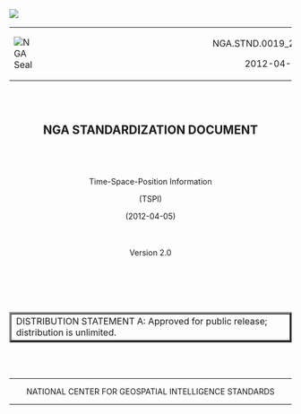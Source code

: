 <img src="https://cloud.githubusercontent.com/assets/4232463/7571851/46459248-f7e8-11e4-9569-23413edabb99.jpg">
<table width="400">
<tr>
<td><img src="https://cloud.githubusercontent.com/assets/4232463/7571060/e68c2042-f7e2-11e4-9cca-13ab92fcb5eb.jpg" alt="NGA Seal"></td>
<td></td><td></td><td></td><td></td><td></td><td></td><td></td><td></td><td></td><td></td><td></td><td></td><td></td><td></td><td></td><td></td><td></td><td></td><td></td>
<td><p align="right">NGA.STND.0019_2.0  
<p align="right">2012-04-05</td>
</tr>
</table>
  
  
  
  
  
  
<h2>  
<br>
<p align="center"><b>NGA STANDARDIZATION DOCUMENT</b>
<br>
<br>  
<br>
  
</h2> 
<p align="center">Time-Space-Position Information
<p align="center">(TSPI)  
<p align="center">(2012-04-05)  
</h2> 
<br>
<br>    
<br>    

    
      
  
<p align="center">Version 2.0

<br><br><br><br>





<table border="3">
<tr><td>DISTRIBUTION STATEMENT A:   Approved for public release; distribution is unlimited.</td></tr>
</table>
 
<br><br>



<hr size="3" />
<p align="center">NATIONAL CENTER FOR GEOSPATIAL INTELLIGENCE STANDARDS
<hr size="3" />
